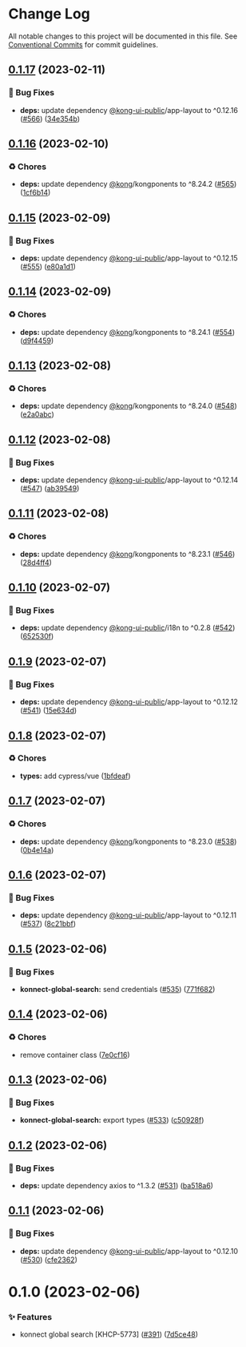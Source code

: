 # Change Log

All notable changes to this project will be documented in this file.
See [Conventional Commits](https://conventionalcommits.org) for commit guidelines.

## [0.1.17](https://github.com/Kong/shared-ui-components/compare/@kong-ui/konnect-global-search@0.1.16...@kong-ui/konnect-global-search@0.1.17) (2023-02-11)


### 🐛 Bug Fixes

* **deps:** update dependency [@kong-ui-public](https://github.com/kong-ui-public)/app-layout to ^0.12.16 ([#566](https://github.com/Kong/shared-ui-components/issues/566)) ([34e354b](https://github.com/Kong/shared-ui-components/commit/34e354b6d44d63c44a3d8a531c132bce5484c14b))





## [0.1.16](https://github.com/Kong/shared-ui-components/compare/@kong-ui/konnect-global-search@0.1.15...@kong-ui/konnect-global-search@0.1.16) (2023-02-10)


### ♻️ Chores

* **deps:** update dependency [@kong](https://github.com/kong)/kongponents to ^8.24.2 ([#565](https://github.com/Kong/shared-ui-components/issues/565)) ([1cf6b14](https://github.com/Kong/shared-ui-components/commit/1cf6b144319402b2081d3777f8af270269fe2998))





## [0.1.15](https://github.com/Kong/shared-ui-components/compare/@kong-ui/konnect-global-search@0.1.14...@kong-ui/konnect-global-search@0.1.15) (2023-02-09)


### 🐛 Bug Fixes

* **deps:** update dependency [@kong-ui-public](https://github.com/kong-ui-public)/app-layout to ^0.12.15 ([#555](https://github.com/Kong/shared-ui-components/issues/555)) ([e80a1d1](https://github.com/Kong/shared-ui-components/commit/e80a1d19e41d2f416ccca96d59898e15e3e9b496))





## [0.1.14](https://github.com/Kong/shared-ui-components/compare/@kong-ui/konnect-global-search@0.1.13...@kong-ui/konnect-global-search@0.1.14) (2023-02-09)


### ♻️ Chores

* **deps:** update dependency [@kong](https://github.com/kong)/kongponents to ^8.24.1 ([#554](https://github.com/Kong/shared-ui-components/issues/554)) ([d9f4459](https://github.com/Kong/shared-ui-components/commit/d9f44597d253d5d769610324152d2d78eef3fc1e))





## [0.1.13](https://github.com/Kong/shared-ui-components/compare/@kong-ui/konnect-global-search@0.1.12...@kong-ui/konnect-global-search@0.1.13) (2023-02-08)


### ♻️ Chores

* **deps:** update dependency [@kong](https://github.com/kong)/kongponents to ^8.24.0 ([#548](https://github.com/Kong/shared-ui-components/issues/548)) ([e2a0abc](https://github.com/Kong/shared-ui-components/commit/e2a0abc6a558f76ab5f43a3f656a142b259aa17a))





## [0.1.12](https://github.com/Kong/shared-ui-components/compare/@kong-ui/konnect-global-search@0.1.11...@kong-ui/konnect-global-search@0.1.12) (2023-02-08)


### 🐛 Bug Fixes

* **deps:** update dependency [@kong-ui-public](https://github.com/kong-ui-public)/app-layout to ^0.12.14 ([#547](https://github.com/Kong/shared-ui-components/issues/547)) ([ab39549](https://github.com/Kong/shared-ui-components/commit/ab395492357edb8ed848380869110dcf52bba2a2))





## [0.1.11](https://github.com/Kong/shared-ui-components/compare/@kong-ui/konnect-global-search@0.1.10...@kong-ui/konnect-global-search@0.1.11) (2023-02-08)


### ♻️ Chores

* **deps:** update dependency [@kong](https://github.com/kong)/kongponents to ^8.23.1 ([#546](https://github.com/Kong/shared-ui-components/issues/546)) ([28d4ff4](https://github.com/Kong/shared-ui-components/commit/28d4ff40a56e4b552f2e94faf75f0d7c6887eac2))





## [0.1.10](https://github.com/Kong/shared-ui-components/compare/@kong-ui/konnect-global-search@0.1.9...@kong-ui/konnect-global-search@0.1.10) (2023-02-07)


### 🐛 Bug Fixes

* **deps:** update dependency [@kong-ui-public](https://github.com/kong-ui-public)/i18n to ^0.2.8 ([#542](https://github.com/Kong/shared-ui-components/issues/542)) ([652530f](https://github.com/Kong/shared-ui-components/commit/652530fdd7b7d74a049077491247ef3d7b833e7e))





## [0.1.9](https://github.com/Kong/shared-ui-components/compare/@kong-ui/konnect-global-search@0.1.8...@kong-ui/konnect-global-search@0.1.9) (2023-02-07)


### 🐛 Bug Fixes

* **deps:** update dependency [@kong-ui-public](https://github.com/kong-ui-public)/app-layout to ^0.12.12 ([#541](https://github.com/Kong/shared-ui-components/issues/541)) ([15e634d](https://github.com/Kong/shared-ui-components/commit/15e634d36c1eff30adf12e8d86d14decd2404a26))





## [0.1.8](https://github.com/Kong/shared-ui-components/compare/@kong-ui/konnect-global-search@0.1.7...@kong-ui/konnect-global-search@0.1.8) (2023-02-07)


### ♻️ Chores

* **types:** add cypress/vue ([1bfdeaf](https://github.com/Kong/shared-ui-components/commit/1bfdeafb21ca063525953adcce2d737bc823c4a2))





## [0.1.7](https://github.com/Kong/shared-ui-components/compare/@kong-ui/konnect-global-search@0.1.6...@kong-ui/konnect-global-search@0.1.7) (2023-02-07)


### ♻️ Chores

* **deps:** update dependency [@kong](https://github.com/kong)/kongponents to ^8.23.0 ([#538](https://github.com/Kong/shared-ui-components/issues/538)) ([0b4e14a](https://github.com/Kong/shared-ui-components/commit/0b4e14a2f513b12f98c2fc4c76ba5a54b6c2cc66))





## [0.1.6](https://github.com/Kong/shared-ui-components/compare/@kong-ui/konnect-global-search@0.1.5...@kong-ui/konnect-global-search@0.1.6) (2023-02-07)


### 🐛 Bug Fixes

* **deps:** update dependency [@kong-ui-public](https://github.com/kong-ui-public)/app-layout to ^0.12.11 ([#537](https://github.com/Kong/shared-ui-components/issues/537)) ([8c21bbf](https://github.com/Kong/shared-ui-components/commit/8c21bbfd9dfc921b5fab11528a1b8feb7bb1a67f))





## [0.1.5](https://github.com/Kong/shared-ui-components/compare/@kong-ui/konnect-global-search@0.1.4...@kong-ui/konnect-global-search@0.1.5) (2023-02-06)


### 🐛 Bug Fixes

* **konnect-global-search:** send credentials ([#535](https://github.com/Kong/shared-ui-components/issues/535)) ([771f682](https://github.com/Kong/shared-ui-components/commit/771f6822e69ca4f8449d18d98a61ee25d736a109))





## [0.1.4](https://github.com/Kong/shared-ui-components/compare/@kong-ui/konnect-global-search@0.1.3...@kong-ui/konnect-global-search@0.1.4) (2023-02-06)


### ♻️ Chores

* remove container class ([7e0cf16](https://github.com/Kong/shared-ui-components/commit/7e0cf16c3b92ca4af7ee28ac65b2a8424c5acb5c))





## [0.1.3](https://github.com/Kong/shared-ui-components/compare/@kong-ui/konnect-global-search@0.1.2...@kong-ui/konnect-global-search@0.1.3) (2023-02-06)


### 🐛 Bug Fixes

* **konnect-global-search:** export types ([#533](https://github.com/Kong/shared-ui-components/issues/533)) ([c50928f](https://github.com/Kong/shared-ui-components/commit/c50928fca430e8dcdee0ab19cda9613c5bfe7c07))





## [0.1.2](https://github.com/Kong/shared-ui-components/compare/@kong-ui/konnect-global-search@0.1.1...@kong-ui/konnect-global-search@0.1.2) (2023-02-06)


### 🐛 Bug Fixes

* **deps:** update dependency axios to ^1.3.2 ([#531](https://github.com/Kong/shared-ui-components/issues/531)) ([ba518a6](https://github.com/Kong/shared-ui-components/commit/ba518a6697759b186d34c743b2174570a4b450b4))





## [0.1.1](https://github.com/Kong/shared-ui-components/compare/@kong-ui/konnect-global-search@0.1.0...@kong-ui/konnect-global-search@0.1.1) (2023-02-06)


### 🐛 Bug Fixes

* **deps:** update dependency [@kong-ui-public](https://github.com/kong-ui-public)/app-layout to ^0.12.10 ([#530](https://github.com/Kong/shared-ui-components/issues/530)) ([cfe2362](https://github.com/Kong/shared-ui-components/commit/cfe23629d2a188c43618c2ef2167e58359979b42))





# 0.1.0 (2023-02-06)


### ✨ Features

* konnect global search [KHCP-5773] ([#391](https://github.com/Kong/shared-ui-components/issues/391)) ([7d5ce48](https://github.com/Kong/shared-ui-components/commit/7d5ce482c3d146f98a5d042b59cda61e5a6092f5))
